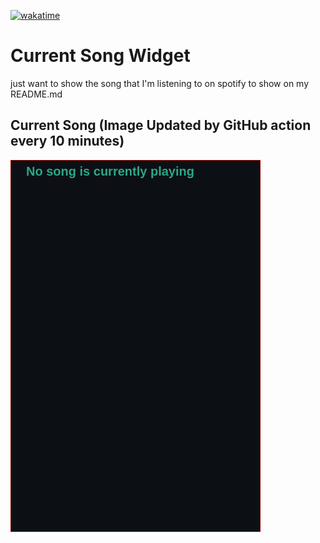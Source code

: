 [![wakatime](https://wakatime.com/badge/user/d2cf396a-1b98-4795-9559-b880684c63b7/project/79d6fcf0-29f1-4bf4-866b-161323a3ee12.svg)](https://wakatime.com/badge/user/d2cf396a-1b98-4795-9559-b880684c63b7/project/79d6fcf0-29f1-4bf4-866b-161323a3ee12)

# Current Song Widget
just want to show the song that I'm listening to on spotify to show on my README.md

## Current Song (Image Updated by GitHub action every 10 minutes)
![](songs-pictures/image2264.png)



